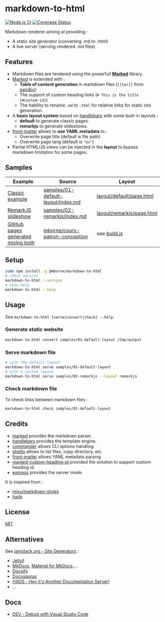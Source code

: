 # markdown-to-html

[![Node.js CI](https://github.com/mborne/markdown-to-html/actions/workflows/nodejs.yml/badge.svg)](https://github.com/mborne/markdown-to-html/actions/workflows/nodejs.yml) [![Coverage Status](https://coveralls.io/repos/github/mborne/markdown-to-html/badge.svg?branch=master)](https://coveralls.io/github/mborne/markdown-to-html?branch=master)

Markdown renderer aiming at providing :

* A static site generator (converting .md to .html)
* A live server (serving rendered .md files)

## Features

* Markdown files are rendered using the powerfull **[Marked](https://github.com/markedjs/marked#marked)** library.
* [Marked](https://github.com/markedjs/marked#marked) is extended with :
  * **Table of content generation** in markdown files (`[[toc]]` from [pandoc](https://pandoc.org/))
  * The support of custom heading links (`# This is the title {#custom-id}`)
  * The hability to rename `.md` to `.html` for relative links for static site generation.
* A **basic layout system** based on [handlebars](https://www.npmjs.com/package/handlebars) with some built-in layouts :
  * **default** to generate classic pages.
  * **remarkjs** to generate slideshows.
* [front-matter](https://www.npmjs.com/package/front-matter#front-matter) allows to **use YAML metadata** to :
  * Overwrite page title (default is file path)
  * Overwrite page lang (default is `"en"`)
* Partial HTML/JS views can be injected in the **layout** to bypass markdown limitation for some pages.

## Samples

| Example                                                                                   | Source                                                                              | Layout                                                                                 |
| ----------------------------------------------------------------------------------------- | ----------------------------------------------------------------------------------- | -------------------------------------------------------------------------------------- |
| [Classic example](https://mborne.github.io/markdown-to-html/demo/01-default-layout)       | [samples/01-default-layout/index.md](samples/01-default-layout/index.md)            | [layout/default/page.html](layout/default/page.html)                                   |
| [RemarkJS slideshow](https://mborne.github.io/markdown-to-html/demo/02-remarkjs)          | [samples/02-remarkjs/index.md](samples/01-default-layout/index.md)                  | [layout/remarkjs/page.html](layout/default/page.html)                                  |
| [GitHub pages generated mixing both](https://mborne.github.io/cours-patron-conception/#1) | [mborne/cours-patron-conception](https://github.com/mborne/cours-patron-conception) | see [build.js](https://github.com/mborne/cours-patron-conception/blob/master/build.js) |

## Setup

```bash
sudo npm install -g @mborne/markdown-to-html
# check version
markdown-to-html --version
# show help
markdown-to-html --help
```

## Usage

See `markdown-to-html [serve|convert|check] --help`.

### Generate static website

```bash
markdown-to-html convert samples/01-default-layout /tmp/output
```

### Serve markdown file

```bash
# with the default layout
markdown-to-html serve samples/01-default-layout
# with a custom layout
markdown-to-html serve samples/02-remarkjs --layout remarkjs
```

### Check markdown file

To check links between markdown files :

```bash
markdown-to-html check samples/01-default-layout
```

## Credits

* [marked](https://www.npmjs.com/package/marked) provides the markdown parser.
* [handlebars](https://www.npmjs.com/package/handlebars) provides the template engine.
* [commander](https://www.npmjs.com/package/commander) allows CLI options handling.
* [shelljs](https://www.npmjs.com/package/shelljs) allows to list files, copy directory, etc.
* [front-matter](https://www.npmjs.com/package/front-matter#front-matter) allows YAML metadata parsing
* [marked-custom-heading-id](https://github.com/markedjs/marked-custom-heading-id) provided the solution to support custom heading id.
* [express](https://www.npmjs.com/package/express) provides the server mode.

It is inspired from :

* [mixu/markdown-styles](https://github.com/mixu/markdown-styles)
* [hads](https://github.com/sinedied/hads)

## License

[MIT](LICENSE)

## Alternatives

See [jamstack.org - Site Generators](https://jamstack.org/generators/) :

* [Jellyll](https://jekyllrb.com/)
* [MkDocs](https://www.mkdocs.org/), [Material for MkDocs](https://github.com/squidfunk/mkdocs-material#readme),...
* [Docsify](https://docsify.js.org/#/)
* [Docusaurus](https://docusaurus.io/)
* [HADS - Hey it's Another Documentation Server!](https://github.com/sinedied/hads)
* ...

## Docs

* [DEV - Debug with Visual Studio Code](docs/vscode.md)
